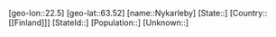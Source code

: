 ﻿---
location: [63.52,22.5]
type: City
tags:
- geo/City


SpocWebEntityId: 32994
isDeleted: false
confidential: public

---
[geo-lon::22.5]
[geo-lat::63.52]
[name::Nykarleby]
[State::]
[Country::[[Finland]]]
[StateId::]
[Population::]
[Unknown::]

